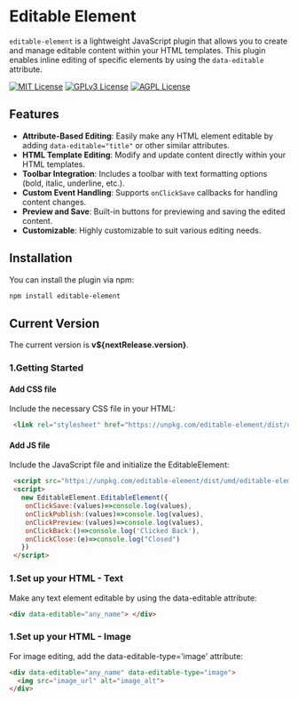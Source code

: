 # Editable Element 

`editable-element` is a lightweight JavaScript plugin that allows you to create and manage editable content within your HTML templates. This plugin enables inline editing of specific elements by using the `data-editable` attribute.

[![MIT License](https://img.shields.io/badge/License-MIT-green.svg)](https://choosealicense.com/licenses/mit/)
[![GPLv3 License](https://img.shields.io/badge/License-GPL%20v3-yellow.svg)](https://opensource.org/licenses/)
[![AGPL License](https://img.shields.io/badge/license-AGPL-blue.svg)](http://www.gnu.org/licenses/agpl-3.0)

## Features

- **Attribute-Based Editing**: Easily make any HTML element editable by adding `data-editable="title"` or other similar attributes.
- **HTML Template Editing**: Modify and update content directly within your HTML templates.
- **Toolbar Integration**: Includes a toolbar with text formatting options (bold, italic, underline, etc.).
- **Custom Event Handling**: Supports `onClickSave` callbacks for handling content changes.
- **Preview and Save**: Built-in buttons for previewing and saving the edited content.
- **Customizable**: Highly customizable to suit various editing needs.

## Installation

You can install the plugin via npm:

```bash
npm install editable-element
```

## Current Version
The current version  is **v${nextRelease.version}**.

### 1.Getting Started

#### Add CSS file 
Include the necessary CSS file in your HTML:

```html
 <link rel="stylesheet" href="https://unpkg.com/editable-element/dist/umd/style.css">
```

#### Add JS file 
Include the JavaScript file and initialize the EditableElement:

```html
 <script src="https://unpkg.com/editable-element/dist/umd/editable-element.min.js"></script>
 <script>
   new EditableElement.EditableElement({
    onClickSave:(values)=>console.log(values),
    onClickPublish:(values)=>console.log(values),
    onClickPreview:(values)=>console.log(values),
    onClickBack:()=>console.log('Clicked Back'),
    onClickClose:(e)=>console.log("Closed")
   })
 </script>
```

### 1.Set up your HTML - Text
Make any text element editable by using the data-editable attribute:

```html
<div data-editable="any_name"> </div>
```

### 1.Set up your HTML - Image
For image editing, add the data-editable-type='image' attribute:

```html
<div data-editable="any_name" data-editable-type="image">
  <img src="image_url" alt="image_alt">
</div>
```



